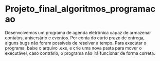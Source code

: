 # Projeto_final_algoritmos_programacao
Desenvolvemos um programa de agenda eletrônica capaz de armazenar contatos, aniversário e eventos. Por conta do curto prazo de entrega, alguns bugs não foram possíveis de resolver a tempo.
Para executar o programa, baixe o arquivo .exe, e crie uma nova pasta para mover o executável, caso contrário, o programa não irá funcionar de forma correta. 
